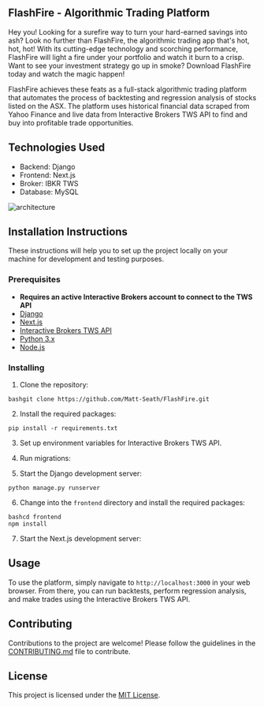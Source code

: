 ## FlashFire - Algorithmic Trading Platform

Hey you! Looking for a surefire way to turn your hard-earned savings into ash? Look no further than FlashFire, the algorithmic trading app that's hot, hot, hot! With its cutting-edge technology and scorching performance, FlashFire will light a fire under your portfolio and watch it burn to a crisp. Want to see your investment strategy go up in smoke? Download FlashFire today and watch the magic happen!

FlashFire achieves these feats as a full-stack algorithmic trading platform that automates the process of backtesting and regression analysis of stocks listed on the ASX. The platform uses historical financial data scraped from Yahoo Finance and live data from Interactive Brokers TWS API to find and buy into profitable trade opportunities.

## Technologies Used

-   Backend: Django
-   Frontend: Next.js
-   Broker: IBKR TWS
-   Database: MySQL

![architecture](https://user-images.githubusercontent.com/100132940/216249234-55b637ea-260a-4138-9c69-d24addc3def6.png)


## Installation Instructions

These instructions will help you to set up the project locally on your machine for development and testing purposes.

### Prerequisites
-   **Requires an active Interactive Brokers account to connect to the TWS API**
-   [Django](https://www.djangoproject.com/download/)
-   [Next.js](https://nextjs.org/docs#getting-started)
-   [Interactive Brokers TWS API](https://interactivebrokers.github.io/#tws-api-documentation)
-   [Python 3.x](https://www.python.org/downloads/)
-   [Node.js](https://nodejs.org/en/download/)

### Installing

1.  Clone the repository:

```
bashgit clone https://github.com/Matt-Seath/FlashFire.git

```

2.  Install the required packages:

```
pip install -r requirements.txt

```

3.  Set up environment variables for Interactive Brokers TWS API.
    
4.  Run migrations:
    

5.  Start the Django development server:

```
python manage.py runserver

```

6.  Change into the `frontend` directory and install the required packages:

```
bashcd frontend
npm install

```

7.  Start the Next.js development server:

## Usage

To use the platform, simply navigate to `http://localhost:3000` in your web browser. From there, you can run backtests, perform regression analysis, and make trades using the Interactive Brokers TWS API.

## Contributing

Contributions to the project are welcome! Please follow the guidelines in the [CONTRIBUTING.md](https://chat.openai.com/CONTRIBUTING.md) file to contribute.

## License

This project is licensed under the [MIT License](https://chat.openai.com/LICENSE).
